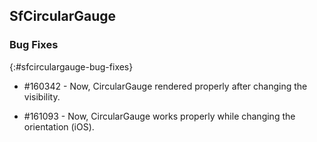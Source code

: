 ## SfCircularGauge

### Bug Fixes
{:#sfcirculargauge-bug-fixes}

*  \#160342 - Now, CircularGauge rendered properly after changing the visibility.

*  \#161093 - Now, CircularGauge works properly while changing the orientation (iOS).

